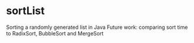 # sortList

Sorting a randomly generated list in Java
Future work: comparing sort time to RadixSort, BubbleSort and MergeSort
